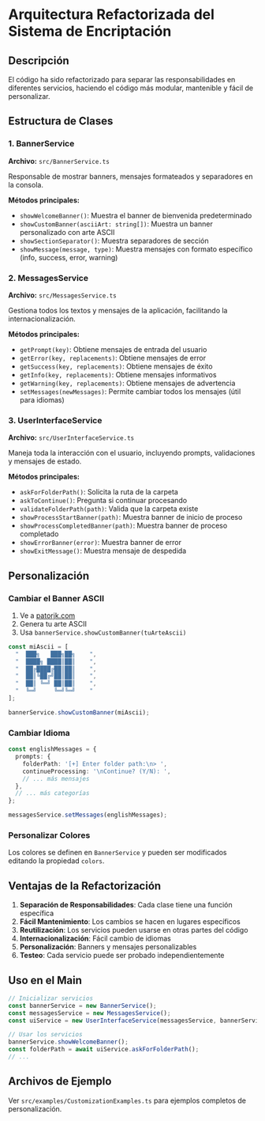 # Arquitectura Refactorizada del Sistema de Encriptación

## Descripción

El código ha sido refactorizado para separar las responsabilidades en diferentes servicios, haciendo el código más modular, mantenible y fácil de personalizar.

## Estructura de Clases

### 1. BannerService
**Archivo:** `src/BannerService.ts`

Responsable de mostrar banners, mensajes formateados y separadores en la consola.

**Métodos principales:**
- `showWelcomeBanner()`: Muestra el banner de bienvenida predeterminado
- `showCustomBanner(asciiArt: string[])`: Muestra un banner personalizado con arte ASCII
- `showSectionSeparator()`: Muestra separadores de sección
- `showMessage(message, type)`: Muestra mensajes con formato específico (info, success, error, warning)

### 2. MessagesService
**Archivo:** `src/MessagesService.ts`

Gestiona todos los textos y mensajes de la aplicación, facilitando la internacionalización.

**Métodos principales:**
- `getPrompt(key)`: Obtiene mensajes de entrada del usuario
- `getError(key, replacements)`: Obtiene mensajes de error
- `getSuccess(key, replacements)`: Obtiene mensajes de éxito
- `getInfo(key, replacements)`: Obtiene mensajes informativos
- `getWarning(key, replacements)`: Obtiene mensajes de advertencia
- `setMessages(newMessages)`: Permite cambiar todos los mensajes (útil para idiomas)

### 3. UserInterfaceService
**Archivo:** `src/UserInterfaceService.ts`

Maneja toda la interacción con el usuario, incluyendo prompts, validaciones y mensajes de estado.

**Métodos principales:**
- `askForFolderPath()`: Solicita la ruta de la carpeta
- `askToContinue()`: Pregunta si continuar procesando
- `validateFolderPath(path)`: Valida que la carpeta existe
- `showProcessStartBanner(path)`: Muestra banner de inicio de proceso
- `showProcessCompletedBanner(path)`: Muestra banner de proceso completado
- `showErrorBanner(error)`: Muestra banner de error
- `showExitMessage()`: Muestra mensaje de despedida

## Personalización

### Cambiar el Banner ASCII

1. Ve a [patorjk.com](https://patorjk.com/software/taag/)
2. Genera tu arte ASCII
3. Usa `bannerService.showCustomBanner(tuArteAscii)`

```typescript
const miAscii = [
  "  ███╗   ███╗██╗    ",
  "  ████╗ ████║██║    ",
  "  ██╔████╔██║██║    ",
  "  ██║╚██╔╝██║██║    ",
  "  ██║ ╚═╝ ██║██║    ",
  "  ╚═╝     ╚═╝╚═╝    "
];

bannerService.showCustomBanner(miAscii);
```

### Cambiar Idioma

```typescript
const englishMessages = {
  prompts: {
    folderPath: '[+] Enter folder path:\n> ',
    continueProcessing: '\nContinue? (Y/N): ',
    // ... más mensajes
  },
  // ... más categorías
};

messagesService.setMessages(englishMessages);
```

### Personalizar Colores

Los colores se definen en `BannerService` y pueden ser modificados editando la propiedad `colors`.

## Ventajas de la Refactorización

1. **Separación de Responsabilidades**: Cada clase tiene una función específica
2. **Fácil Mantenimiento**: Los cambios se hacen en lugares específicos
3. **Reutilización**: Los servicios pueden usarse en otras partes del código
4. **Internacionalización**: Fácil cambio de idiomas
5. **Personalización**: Banners y mensajes personalizables
6. **Testeo**: Cada servicio puede ser probado independientemente

## Uso en el Main

```typescript
// Inicializar servicios
const bannerService = new BannerService();
const messagesService = new MessagesService();
const uiService = new UserInterfaceService(messagesService, bannerService);

// Usar los servicios
bannerService.showWelcomeBanner();
const folderPath = await uiService.askForFolderPath();
// ...
```

## Archivos de Ejemplo

Ver `src/examples/CustomizationExamples.ts` para ejemplos completos de personalización.
